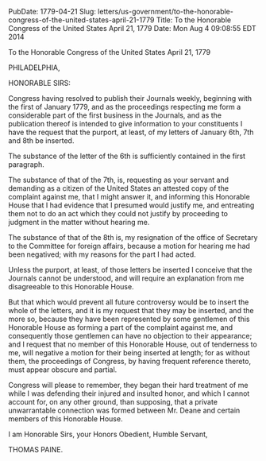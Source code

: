 PubDate: 1779-04-21
Slug: letters/us-government/to-the-honorable-congress-of-the-united-states-april-21-1779
Title: To the Honorable Congress of the United States  April 21, 1779
Date: Mon Aug  4 09:08:55 EDT 2014

   To the Honorable Congress of the United States  April 21, 1779

   PHILADELPHIA,

   HONORABLE SIRS:

   Congress having resolved to publish their Journals weekly, beginning with
   the first of January 1779, and as the proceedings respecting me form a
   considerable part of the first business in the Journals, and as the
   publication thereof is intended to give information to your constituents I
   have the request that the purport, at least, of my letters of January 6th,
   7th and 8th be inserted.

   The substance of the letter of the 6th is sufficiently contained in the
   first paragraph.

   The substance of that of the 7th, is, requesting as your servant and
   demanding as a citizen of the United States an attested copy of the
   complaint against me, that I might answer it, and informing this Honorable
   House that I had evidence that I presumed would justify me, and entreating
   them not to do an act which they could not justify by proceeding to
   judgment in the matter without hearing me.

   The substance of that of the 8th is, my resignation of the office of
   Secretary to the Committee for foreign affairs, because a motion for
   hearing me had been negatived; with my reasons for the part I had acted.

   Unless the purport, at least, of those letters be inserted I conceive that
   the Journals cannot be understood, and will require an explanation from me
   disagreeable to this Honorable House.

   But that which would prevent all future controversy would be to insert the
   whole of the letters, and it is my request that they may be inserted, and
   the more so, because they have been represented by some gentlemen of this
   Honorable House as forming a part of the complaint against me, and
   consequently those gentlemen can have no objection to their appearance;
   and I request that no member of this Honorable House, out of tenderness to
   me, will negative a motion for their being inserted at length; for as
   without them, the proceedings of Congress, by having frequent reference
   thereto, must appear obscure and partial.

   Congress will please to remember, they began their hard treatment of me
   while I was defending their injured and insulted honor, and which I cannot
   account for, on any other ground, than supposing, that a private
   unwarrantable connection was formed between Mr. Deane and certain members
   of this Honorable House.

   I am Honorable Sirs, your Honors Obedient, Humble Servant,

   THOMAS PAINE.

    
